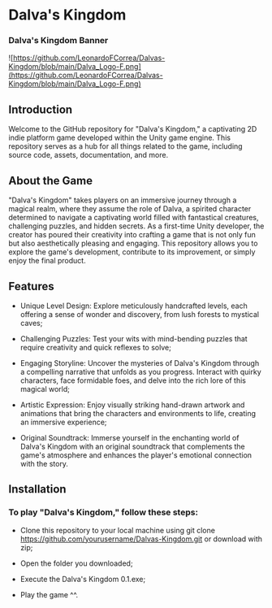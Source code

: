 # Dalva's Kingdom

### Dalva's Kingdom Banner
![https://github.com/LeonardoFCorrea/Dalvas-Kingdom/blob/main/Dalva_Logo-F.png](https://github.com/LeonardoFCorrea/Dalvas-Kingdom/blob/main/Dalva_Logo-F.png)
## Introduction
Welcome to the GitHub repository for "Dalva's Kingdom," a captivating 2D indie platform game developed within the Unity game engine. This repository serves as a hub for all things related to the game, including source code, assets, documentation, and more.

## About the Game
"Dalva's Kingdom" takes players on an immersive journey through a magical realm, where they assume the role of Dalva, a spirited character determined to navigate a captivating world filled with fantastical creatures, challenging puzzles, and hidden secrets. As a first-time Unity developer, the creator has poured their creativity into crafting a game that is not only fun but also aesthetically pleasing and engaging. This repository allows you to explore the game's development, contribute to its improvement, or simply enjoy the final product.

## Features
- Unique Level Design: Explore meticulously handcrafted levels, each offering a sense of wonder and discovery, from lush forests to mystical caves;

- Challenging Puzzles: Test your wits with mind-bending puzzles that require creativity and quick reflexes to solve;

- Engaging Storyline: Uncover the mysteries of Dalva's Kingdom through a compelling narrative that unfolds as you progress. Interact with quirky characters, face formidable foes, and delve into the rich lore of this magical world;

- Artistic Expression: Enjoy visually striking hand-drawn artwork and animations that bring the characters and environments to life, creating an immersive experience;

- Original Soundtrack: Immerse yourself in the enchanting world of Dalva's Kingdom with an original soundtrack that complements the game's atmosphere and enhances the player's emotional connection with the story.

## Installation
### To play "Dalva's Kingdom," follow these steps:
- Clone this repository to your local machine using git clone https://github.com/yourusername/Dalvas-Kingdom.git or download with zip;
  
- Open the folder you downloaded;

- Execute the Dalva's Kingdom 0.1.exe;

-  Play the game ^^.
